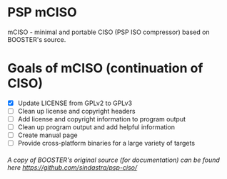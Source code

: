 # PSP mCISO

mCISO - minimal and portable CISO (PSP ISO compressor) based on BOOSTER's source.

# Goals of mCISO (continuation of CISO)

* [x] Update LICENSE from GPLv2 to GPLv3
* [ ] Clean up license and copyright headers
* [ ] Add license and copyright information to program output
* [ ] Clean up program output and add helpful information
* [ ] Create manual page
* [ ] Provide cross-platform binaries for a large variety of targets

###### A copy of BOOSTER's original source (for documentation) can be found here https://github.com/sindastra/psp-ciso/
